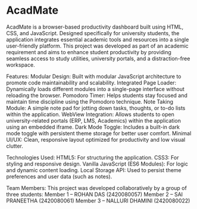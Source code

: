 # AcadMate
AcadMate is a browser-based productivity dashboard built using HTML, CSS, and JavaScript. Designed specifically for university students, the application integrates essential academic tools and resources 
into a single user-friendly platform. This project was developed as part of an academic requirement and aims to enhance student productivity by providing seamless access to study utilities, university portals, 
and a distraction-free workspace.

Features:
Modular Design: Built with modular JavaScript architecture to promote code maintainability and scalability.
Integrated Page Loader: Dynamically loads different modules into a single-page interface without reloading the browser.
Pomodoro Timer: Helps students stay focused and maintain time discipline using the Pomodoro technique.
Note Taking Module: A simple note pad for jotting down tasks, thoughts, or to-do lists within the application.
WebView Integration: Allows students to open university-related portals (ERP, LMS, Academics) within the application using an embedded iframe.
Dark Mode Toggle: Includes a built-in dark mode toggle with persistent theme storage for better user comfort.
Minimal UI/UX: Clean, responsive layout optimized for productivity and low visual clutter.

Technologies Used:
HTML5: For structuring the application.
CSS3: For styling and responsive design.
Vanilla JavaScript (ES6 Modules): For logic and dynamic content loading.
Local Storage API: Used to persist theme preferences and user data (such as notes).

Team Members:
This project was developed collaboratively by a group of three students:
Member 1 – ROHAN DAS (2420080057) 
Member 2 – SAI PRANEETHA (2420080061)
Member 3 – NALLURI DHAMINI (2420080022)
